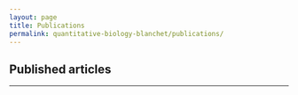 ```yaml
---
layout: page
title: Publications
permalink: quantitative-biology-blanchet/publications/
---
```


## Published articles
--------------------------------------------------------------------------------

